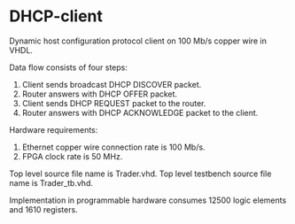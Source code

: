 # DHCP-client
Dynamic host configuration protocol client on 100 Mb/s copper wire in VHDL.

Data flow consists of four steps:
1. Client sends broadcast DHCP DISCOVER packet.
2. Router answers with DHCP OFFER packet.
3. Client sends DHCP REQUEST packet to the router.
4. Router answers with DHCP ACKNOWLEDGE packet to the client.

Hardware requirements:
1. Ethernet copper wire connection rate is 100 Mb/s.
2. FPGA clock rate is 50 MHz.

Top level source file name is Trader.vhd. Top level testbench source file name is Trader_tb.vhd.

Implementation in programmable hardware consumes 12500 logic elements and 1610 registers.
